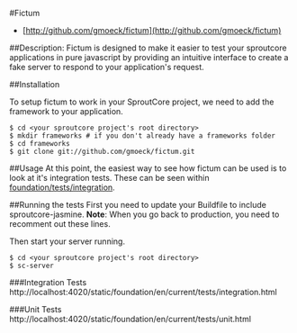 #Fictum
- [http://github.com/gmoeck/fictum](http://github.com/gmoeck/fictum)


##Description:
Fictum is designed to make it easier to test your sproutcore applications in pure javascript by providing an intuitive interface to create a fake server to respond to your application's request. 

##Installation

To setup fictum to work in your SproutCore project, we need to add the framework to your application.

    $ cd <your sproutcore project's root directory>
    $ mkdir frameworks # if you don't already have a frameworks folder
    $ cd frameworks
    $ git clone git://github.com/gmoeck/fictum.git

##Usage
At this point, the easiest way to see how fictum can be used is to look at it's
integration tests. These can be seen within
[foundation/tests/integration](https://github.com/gmoeck/fictum/tree/master/frameworks/foundation/tests/integration).

##Running the tests
First you need to update your Buildfile to include sproutcore-jasmine.
**Note**: When you go back to production, you need to recomment out
these lines.

Then start your server running.

    $ cd <your sproutcore project's root directory>
    $ sc-server

###Integration Tests
    http://localhost:4020/static/foundation/en/current/tests/integration.html

###Unit Tests
    http://localhost:4020/static/foundation/en/current/tests/unit.html


